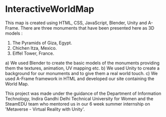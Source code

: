 # InteractiveWorldMap

This map is created using HTML, CSS, JavaScript, Blender, Unity and A-Frame.
There are three monuments that have been presented here as 3D models :
1. The Pyramids of Giza, Egypt.
2. Chichen Itza, Mexico.
3. Eiffel Tower, France.

a) We used Blender to create the basic models of the monuments providing them the textures, animation, UV mapping etc.
b) We used Unity to create a background for our monuments and to give them a real world touch.
c) We used A-Frame framework in HTML and developed our site containing the World Map.


This project was made under the guidance of the Department of Information Technology, Indira Gandhi Delhi Technical University for Women and the SteamEDU team who mentored us in our 6 week summer internship on 'Metaverse - Virtual Reality with Unity'.
